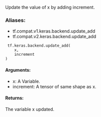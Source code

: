 Update the value of x by adding increment.
### Aliases:
- tf.compat.v1.keras.backend.update_add
- tf.compat.v2.keras.backend.update_add

```
 tf.keras.backend.update_add(
    x,
    increment
)
```
#### Arguments:
- x: A Variable.
- increment: A tensor of same shape as x.
#### Returns:
The variable x updated.
